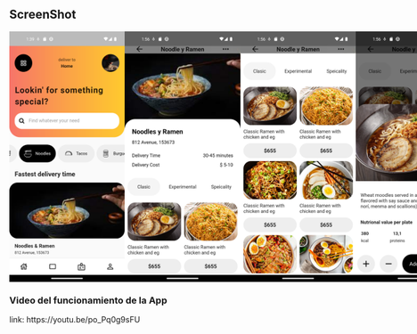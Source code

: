 <h2>
ScreenShot
</h2>
<div style="display: flex;justify-content: space-between ;width: 800px; ">
    <img src="https://github.com/EJPradoB/app_delivery_restaurant/blob/main/assets/ImagenesGIT/delibery_img_1.png" style="width: 210px; height: 450px;" alt="">
    <img src="https://github.com/EJPradoB/app_delivery_restaurant/blob/main/assets/ImagenesGIT/2.png" style="width: 210px; height: 450px;" alt="">
    <img src="https://github.com/EJPradoB/app_delivery_restaurant/blob/main/assets/ImagenesGIT/3.png" style="width: 210px; height: 450px;" alt="">
    <img src="https://github.com/EJPradoB/app_delivery_restaurant/blob/main/assets/ImagenesGIT/4.png" style="width: 210px; height: 450px;" alt="">
    
       
</div>
<h3>
Video del funcionamiento de la App
</h2>
link: https://youtu.be/po_Pq0g9sFU
